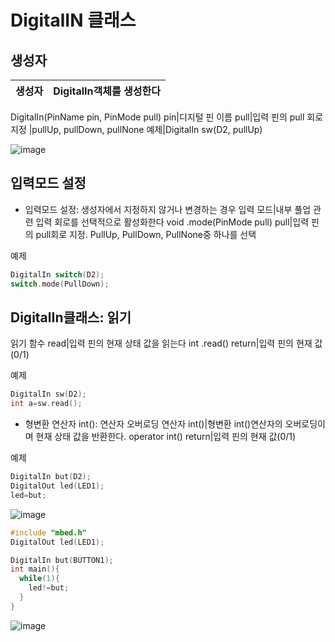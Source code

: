# DigitalIN 클래스
## 생성자
생성자|DigitalIn객체를 생성한다
---|---
DigitalIn(PinName pin, PinMode pull)
pin|디지털 핀 이름
pull|입력 핀의 pull 회로 지정
|pullUp, pullDown, pullNone
예제|DigitalIn sw(D2, pullUp)

![image](https://github.com/qlkdkd/univ-3-1/assets/71871927/a033d798-f800-4774-b39a-944deafd9eb7)

## 입력모드 설정
* 입력모드 설정: 생성자에서 지정하지 않거나 변경하는 경우
입력 모드|내부 풀업 관련 입력 회로를 선택적으로 활성화한다
void .mode(PinMode pull)
pull|입력 핀의 pull회로 지정. PullUp, PullDown, PullNone중 하나를 선택

예제
```c++
DigitalIn switch(D2);
switch.mode(PullDown);
```

## DigitalIn클래스: 읽기
읽기 함수 read|입력 핀의 현재 상태 값을 읽는다
int .read()
return|입력 핀의 현재 값(0/1)

예제
```c++
DigitalIn sw(D2);
int a=sw.read();
```

* 형변환 연산자 int(): 연산자 오버로딩
연산자 int()|형변환 int()연산자의 오버로딩이며 현재 상태 값을 반환한다.
operator int()
return|입력 핀의 현재 값(0/1)

예제
```c++
DigitalIn but(D2);
DigitalOut led(LED1);
led=but;
```
![image](https://github.com/qlkdkd/univ-3-1/assets/71871927/fd0470e5-50dd-42aa-8d32-22e862a84989)
```c++
#include "mbed.h"
DigitalOut led(LED1);

DigitalIn but(BUTTON1);
int main(){
  while(1){
    led!=but;
  }
}
```

![image](https://github.com/qlkdkd/univ-3-1/assets/71871927/a9b00ef9-f96f-4ad2-be2e-2d7d9bd25d3e)

